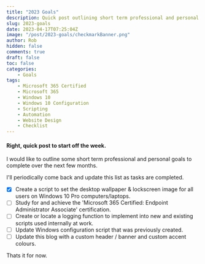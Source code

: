 ```yaml
---
title: "2023 Goals"
description: Quick post outlining short term professional and personal goals.
slug: 2023-goals
date: 2023-04-17T07:25:04Z
image: "/post/2023-goals/checkmarkBanner.png"
author: Rob
hidden: false
comments: true
draft: false
toc: false
categories:
    - Goals
tags:
    - Microsoft 365 Certified
    - Microsoft 365
    - Windows 10
    - Windows 10 Configuration
    - Scripting
    - Automation
    - Website Design
    - Checklist
---
```


#### Right, quick post to start off the week. 

I would like to outline some short term professional and personal goals to complete over the next few months.

I'll periodically come back and update this list as tasks are completed.

- [X] Create a script to set the desktop wallpaper & lockscreen image for all users on Windows 10 Pro computers/laptops.
- [ ] Study for and achieve the 'Microsoft 365 Certified: Endpoint Administrator Associate' certification. 
- [ ] Create or locate a logging function to implement into new and existing scripts used internally at work.
- [ ] Update Windows configuration script that was previously created.
- [ ] Update this blog with a custom header / banner and custom accent colours.

Thats it for now. 